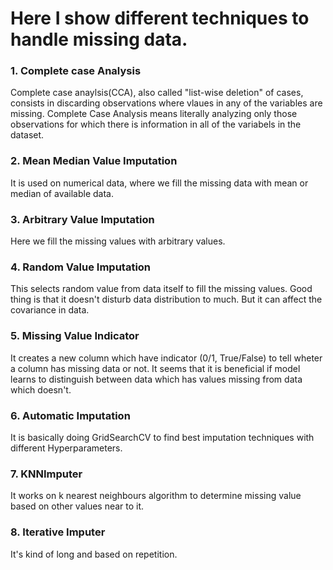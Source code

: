 # Here I show different techniques to handle missing data.

### 1. Complete case Analysis
Complete case anaylsis(CCA), also called "list-wise deletion" of cases, consists in discarding observations where vlaues in any of the variables are missing.
Complete Case Analysis means literally analyzing only those observations for which there is information in all of the variabels in the dataset.

### 2. Mean Median Value Imputation
It is used on numerical data, where we fill the missing data with mean or median of available data.

### 3. Arbitrary Value Imputation
Here we fill the missing values with arbitrary values.

### 4. Random Value Imputation
This selects random value from data itself to fill the missing values. Good thing is that it doesn't disturb data distribution to much. But it can affect the covariance in data.

### 5. Missing Value Indicator
It creates a new column which have indicator (0/1, True/False) to tell wheter a column has missing data or not. It seems that it is beneficial if model learns to distinguish between data which has values missing from data which doesn't.

### 6. Automatic Imputation
It is basically doing GridSearchCV to find best imputation techniques with different Hyperparameters.

### 7. KNNImputer
It works on k nearest neighbours algorithm to determine missing value based on other values near to it.

### 8. Iterative Imputer
It's kind of long and based on repetition.
